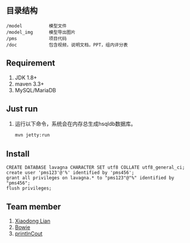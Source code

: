 ## 目录结构
```
/model      	模型文件
/model_img		模型导出图片
/pms 			项目代码
/doc			包含视频，说明文档，PPT，组内评分表
```

## Requirement
1. JDK 1.8+
1. maven 3.3+
1. MySQL/MariaDB
## Just run
1. 运行以下命令，系统会在内存总生成hsqldb数据库。
	```bash
	mvn jetty:run
	```
## Install
```
CREATE DATABASE lavagna CHARACTER SET utf8 COLLATE utf8_general_ci;
create user 'pms123'@'%' identified by 'pms456';
grant all privileges on lavagna.* to "pms123"@"%" identified by "pms456";
flush privileges;
```


## Team member
1. [Xiaodong Lian](https://github.com/donnelian)
1. [Bowie](https://github.com/Carbine416)
1. [printlnCout](https://github.com/printlnCout)